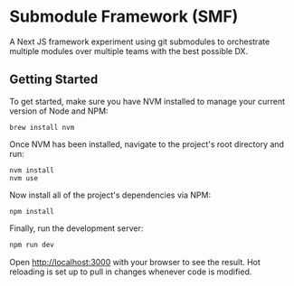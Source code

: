 # Submodule Framework (SMF)

A Next JS framework experiment using git submodules to orchestrate multiple modules over multiple teams with the best possible DX.

## Getting Started

To get started, make sure you have NVM installed to manage your current version of Node and NPM:

```
brew install nvm
```

Once NVM has been installed, navigate to the project's root directory and run:

```
nvm install
nvm use
```

Now install all of the project's dependencies via NPM:

```
npm install
```

Finally, run the development server:

```bash
npm run dev
```

Open [http://localhost:3000](http://localhost:3000) with your browser to see the result. Hot reloading is set up to pull in changes whenever code is modified.
